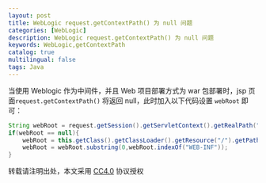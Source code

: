 ```yaml
---
layout: post
title: WebLogic request.getContextPath() 为 null 问题
categories: [WebLogic]
description: WebLogic request.getContextPath() 为 null 问题
keywords: WebLogic,getContextPath
catalog: true
multilingual: false
tags: Java
---
```


当使用 Weblogic 作为中间件，并且 Web 项目部署方式为 war 包部署时，jsp 页面`request.getContextPath()` 将返回 null，此时加入以下代码设置 `webRoot` 即可：

``` java
String webRoot = request.getSession().getServletContext().getRealPath("/");
if(webRoot == null){
    webRoot = this.getClass().getClassLoader().getResource("/").getPath();
    webRoot = webRoot.substring(0,webRoot.indexOf("WEB-INF"));
}
```
转载请注明出处，本文采用 [CC4.0](http://creativecommons.org/licenses/by-nc-nd/4.0/) 协议授权
